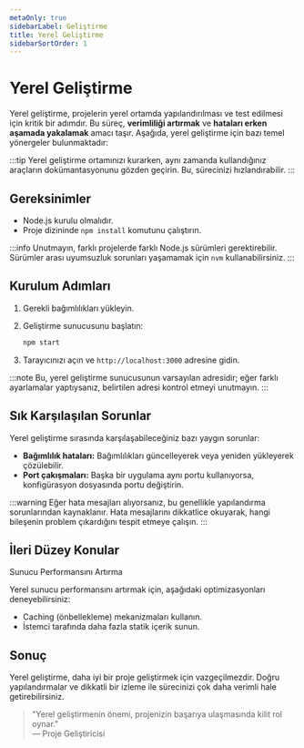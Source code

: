 ```yaml
---
metaOnly: true
sidebarLabel: Geliştirme
title: Yerel Geliştirme
sidebarSortOrder: 1
---
```


# Yerel Geliştirme

Yerel geliştirme, projelerin yerel ortamda yapılandırılması ve test edilmesi için kritik bir adımdır. Bu süreç, **verimliliği artırmak** ve **hataları erken aşamada yakalamak** amacı taşır. Aşağıda, yerel geliştirme için bazı temel yönergeler bulunmaktadır:

:::tip
Yerel geliştirme ortamınızı kurarken, aynı zamanda kullandığınız araçların dokümantasyonunu gözden geçirin. Bu, sürecinizi hızlandırabilir.
:::

## Gereksinimler

- Node.js kurulu olmalıdır.
- Proje dizininde `npm install` komutunu çalıştırın.

:::info
Unutmayın, farklı projelerde farklı Node.js sürümleri gerektirebilir. Sürümler arası uyumsuzluk sorunları yaşamamak için `nvm` kullanabilirsiniz.
:::

## Kurulum Adımları

1. Gerekli bağımlılıkları yükleyin.
2. Geliştirme sunucusunu başlatın:

   ```bash
   npm start
   ```

3. Tarayıcınızı açın ve `http://localhost:3000` adresine gidin.

:::note
Bu, yerel geliştirme sunucusunun varsayılan adresidir; eğer farklı ayarlamalar yaptıysanız, belirtilen adresi kontrol etmeyi unutmayın.
:::

## Sık Karşılaşılan Sorunlar

Yerel geliştirme sırasında karşılaşabileceğiniz bazı yaygın sorunlar:

- **Bağımlılık hataları:** Bağımlılıkları güncelleyerek veya yeniden yükleyerek çözülebilir.
- **Port çakışmaları:** Başka bir uygulama aynı portu kullanıyorsa, konfigürasyon dosyasında portu değiştirin.

:::warning
Eğer hata mesajları alıyorsanız, bu genellikle yapılandırma sorunlarından kaynaklanır. Hata mesajlarını dikkatlice okuyarak, hangi bileşenin problem çıkardığını tespit etmeye çalışın.
:::

## İleri Düzey Konular


Sunucu Performansını Artırma

Yerel sunucu performansını artırmak için, aşağıdaki optimizasyonları deneyebilirsiniz:

- Caching (önbellekleme) mekanizmaları kullanın.
- İstemci tarafında daha fazla statik içerik sunun.



## Sonuç

Yerel geliştirme, daha iyi bir proje geliştirmek için vazgeçilmezdir. Doğru yapılandırmalar ve dikkatli bir izleme ile sürecinizi çok daha verimli hale getirebilirsiniz.

> "Yerel geliştirmenin önemi, projenizin başarıya ulaşmasında kilit rol oynar."  
> — Proje Geliştiricisi